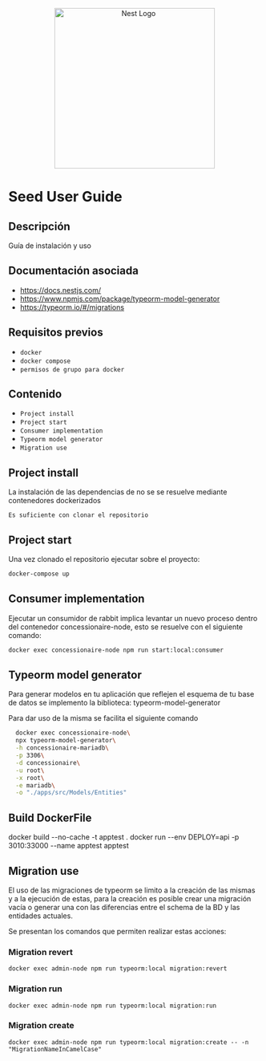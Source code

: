 <p align="center">
  <a href="http://nestjs.com/" target="blank"><img src="https://nestjs.com/img/logo_text.svg" width="320" alt="Nest Logo" /></a>
</p>


# Seed User Guide
## Descripción
Guía de instalación y uso

## Documentación asociada
  - https://docs.nestjs.com/
  - https://www.npmjs.com/package/typeorm-model-generator
  - https://typeorm.io/#/migrations
## Requisitos previos
  - `docker`
  - `docker compose`
  - `permisos de grupo para docker`
## Contenido
  - `Project install`
  - `Project start`
  - `Consumer implementation`
  - `Typeorm model generator`
  - `Migration use`

## Project install
La instalación de las dependencias de no se se resuelve mediante contenedores dockerizados
```
Es suficiente con clonar el repositorio
```
## Project start
Una vez clonado el repositorio ejecutar sobre el proyecto:
```bash
docker-compose up
```
## Consumer implementation
Ejecutar un consumidor de rabbit implica levantar un nuevo proceso dentro del contenedor concessionaire-node, esto se resuelve con el siguiente comando:
```bash
docker exec concessionaire-node npm run start:local:consumer
```
## Typeorm model generator
Para generar modelos en tu aplicación que reflejen el esquema de tu base de datos se implemento la biblioteca: typeorm-model-generator

Para dar uso de la misma se facilita el siguiente comando
```bash
  docker exec concessionaire-node\
  npx typeorm-model-generator\
  -h concessionaire-mariadb\
  -p 3306\
  -d concessionaire\
  -u root\
  -x root\
  -e mariadb\
  -o "./apps/src/Models/Entities"
```
## Build DockerFile
docker build --no-cache -t apptest . 
docker run --env DEPLOY=api -p 3010:33000 --name apptest apptest

## Migration use
El uso de las migraciones de typeorm se limito a la creación de las mismas y a la ejecución de estas, para la creación es posible crear una migración vacía o generar una con las diferencias entre el schema de la BD y las entidades actuales.

Se presentan los comandos que permiten realizar estas acciones:
### Migration revert
```
docker exec admin-node npm run typeorm:local migration:revert
```
### Migration run
```
docker exec admin-node npm run typeorm:local migration:run
```
### Migration create
```
docker exec admin-node npm run typeorm:local migration:create -- -n "MigrationNameInCamelCase"
```